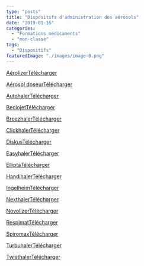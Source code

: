 ```yaml
---
type: "posts"
title: "Dispositifs d'administration des aérosols"
date: "2019-01-16"
categories:
  - "Formations médicaments"
  - "non-classe"
tags:
  - "Dispositifs"
featuredImage: "./images/image-8.png"
---
```


[Aérolizer](https://pharmacie.marionetmarin.fr/wp-content/uploads/2019/01/fiche-AM_aerolizer.pdf)[Télécharger](https://pharmacie.marionetmarin.fr/wp-content/uploads/2019/01/fiche-AM_aerolizer.pdf)

[Aérosol doseur](https://pharmacie.marionetmarin.fr/wp-content/uploads/2019/01/fiche-AM_aerosol-doseur-spray.pdf)[Télécharger](https://pharmacie.marionetmarin.fr/wp-content/uploads/2019/01/fiche-AM_aerosol-doseur-spray.pdf)

[Autohaler](https://pharmacie.marionetmarin.fr/wp-content/uploads/2019/01/fiche-AM_autohaler.pdf)[Télécharger](https://pharmacie.marionetmarin.fr/wp-content/uploads/2019/01/fiche-AM_autohaler.pdf)

[Beclojet](https://pharmacie.marionetmarin.fr/wp-content/uploads/2019/01/fiche-AM_beclojet.pdf)[Télécharger](https://pharmacie.marionetmarin.fr/wp-content/uploads/2019/01/fiche-AM_beclojet.pdf)

[Breezhaler](https://pharmacie.marionetmarin.fr/wp-content/uploads/2019/01/fiche-MM_breezhaler.pdf)[Télécharger](https://pharmacie.marionetmarin.fr/wp-content/uploads/2019/01/fiche-MM_breezhaler.pdf)

[Clickhaler](https://pharmacie.marionetmarin.fr/wp-content/uploads/2019/01/fiche-AM_clickhaler.pdf)[Télécharger](https://pharmacie.marionetmarin.fr/wp-content/uploads/2019/01/fiche-AM_clickhaler.pdf)

[Diskus](https://pharmacie.marionetmarin.fr/wp-content/uploads/2019/01/fiche-AM_diskus.pdf)[Télécharger](https://pharmacie.marionetmarin.fr/wp-content/uploads/2019/01/fiche-AM_diskus.pdf)

[Easyhaler](https://pharmacie.marionetmarin.fr/wp-content/uploads/2019/01/fiche-AM_easyhaler.pdf)[Télécharger](https://pharmacie.marionetmarin.fr/wp-content/uploads/2019/01/fiche-AM_easyhaler.pdf)

[Ellipta](https://pharmacie.marionetmarin.fr/wp-content/uploads/2019/01/fiche-MM_ellipta.pdf)[Télécharger](https://pharmacie.marionetmarin.fr/wp-content/uploads/2019/01/fiche-MM_ellipta.pdf)

[Handihaler](https://pharmacie.marionetmarin.fr/wp-content/uploads/2019/01/fiche-MM_handihaler.pdf)[Télécharger](https://pharmacie.marionetmarin.fr/wp-content/uploads/2019/01/fiche-MM_handihaler.pdf)

[Ingelheim](https://pharmacie.marionetmarin.fr/wp-content/uploads/2019/01/fiche-AM_inhalateur-ingelheim.pdf)[Télécharger](https://pharmacie.marionetmarin.fr/wp-content/uploads/2019/01/fiche-AM_inhalateur-ingelheim.pdf)

[Nexthaler](https://pharmacie.marionetmarin.fr/wp-content/uploads/2019/01/fiche-MM_nexthaler.pdf)[Télécharger](https://pharmacie.marionetmarin.fr/wp-content/uploads/2019/01/fiche-MM_nexthaler.pdf)

[Novolizer](https://pharmacie.marionetmarin.fr/wp-content/uploads/2019/01/fiche-AM_novolizer.pdf)[Télécharger](https://pharmacie.marionetmarin.fr/wp-content/uploads/2019/01/fiche-AM_novolizer.pdf)

[Respimat](https://pharmacie.marionetmarin.fr/wp-content/uploads/2019/01/fiche-MM_respimat.pdf)[Télécharger](https://pharmacie.marionetmarin.fr/wp-content/uploads/2019/01/fiche-MM_respimat.pdf)

[Spiromax](https://pharmacie.marionetmarin.fr/wp-content/uploads/2019/01/fiche-MM_spiromax.pdf)[Télécharger](https://pharmacie.marionetmarin.fr/wp-content/uploads/2019/01/fiche-MM_spiromax.pdf)

[Turbuhaler](https://pharmacie.marionetmarin.fr/wp-content/uploads/2019/01/fiche-AM_turbuhaler.pdf)[Télécharger](https://pharmacie.marionetmarin.fr/wp-content/uploads/2019/01/fiche-AM_turbuhaler.pdf)

[Twisthaler](https://pharmacie.marionetmarin.fr/wp-content/uploads/2019/01/fiche-AM_asmanex-twisthaler.pdf)[Télécharger](https://pharmacie.marionetmarin.fr/wp-content/uploads/2019/01/fiche-AM_asmanex-twisthaler.pdf)
